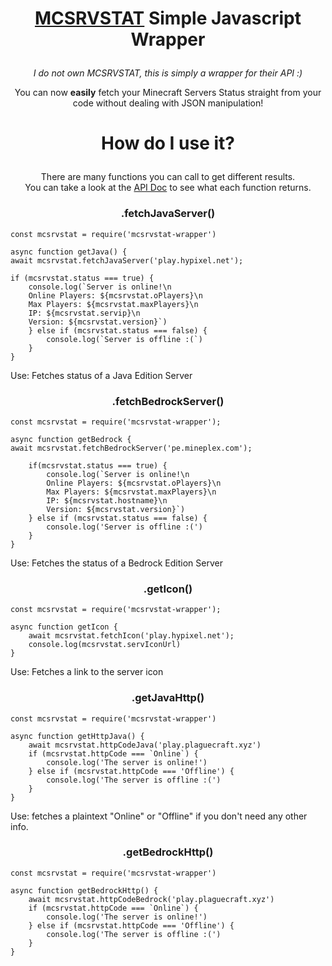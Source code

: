 # <p align="center"><a href="https://api.mcsrvstat.us">MCSRVSTAT</a> Simple Javascript Wrapper</p>
<p align="center"><i>I do not own MCSRVSTAT, this is simply a wrapper for their API :)</i></p>

<p align="center">You can now <strong>easily</strong> fetch your Minecraft Servers Status straight from your code without dealing with JSON manipulation!</p>

# <p align="center">How do I use it?</p>

<p align="center">There are many functions you can call to get different results.<br>
You can take a look at the <a href="https://api.mcsrvstat.us">API Doc</a> to see what each function returns.</p>

### <p align="center">.fetchJavaServer()
```
const mcsrvstat = require('mcsrvstat-wrapper')

async function getJava() {
await mcsrvstat.fetchJavaServer('play.hypixel.net');

if (mcsrvstat.status === true) {
    console.log(`Server is online!\n
    Online Players: ${mcsrvstat.oPlayers}\n
    Max Players: ${mcsrvstat.maxPlayers}\n
    IP: ${mcsrvstat.servip}\n
    Version: ${mcsrvstat.version}`)
    } else if (mcsrvstat.status === false) {
        console.log(`Server is offline :(`)
    }
}
```
</p>

Use: Fetches status of a Java Edition Server

### <p align="center">.fetchBedrockServer()
```
const mcsrvstat = require('mcsrvstat-wrapper');

async function getBedrock {
await mcsrvstat.fetchBedrockServer('pe.mineplex.com');

    if(mcsrvstat.status === true) {
        console.log(`Server is online!\n
        Online Players: ${mcsrvstat.oPlayers}\n
        Max Players: ${mcsrvstat.maxPlayers}\n
        IP: ${mcsrvstat.hostname}\n
        Version: ${mcsrvstat.version}`)
    } else if (mcsrvstat.status === false) {
        console.log('Server is offline :(')
    }
}
```
Use: Fetches the status of a Bedrock Edition Server

### <p align="center">.getIcon()</p>
```
const mcsrvstat = require('mcsrvstat-wrapper');

async function getIcon {
    await mcsrvstat.fetchIcon('play.hypixel.net');
    console.log(mcsrvstat.servIconUrl)
}
```
Use: Fetches a link to the server icon

### <p align="center">.getJavaHttp()</p>
```
const mcsrvstat = require('mcsrvstat-wrapper')

async function getHttpJava() {
    await mcsrvstat.httpCodeJava('play.plaguecraft.xyz')
    if (mcsrvstat.httpCode === `Online`) {
        console.log('The server is online!')
    } else if (mcsrvstat.httpCode === 'Offline') {
        console.log('The server is offline :(')
    }
}
```
Use: fetches a plaintext "Online" or "Offline" if you don't need any other info. 

### <p align="center">.getBedrockHttp()</p>
```
const mcsrvstat = require('mcsrvstat-wrapper')

async function getBedrockHttp() {
    await mcsrvstat.httpCodeBedrock('play.plaguecraft.xyz')
    if (mcsrvstat.httpCode === `Online`) {
        console.log('The server is online!')
    } else if (mcsrvstat.httpCode === 'Offline') {
        console.log('The server is offline :(')
    }
}
```